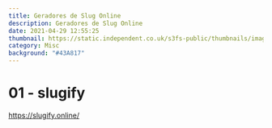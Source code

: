 ```yaml
---
title: Geradores de Slug Online
description: Geradores de Slug Online
date: 2021-04-29 12:55:25
thumbnail: https://static.independent.co.uk/s3fs-public/thumbnails/image/2012/07/14/21/SU18-slug.jpg?width=982&height=726&auto=webp&quality=75
category: Misc
background: "#43A817"
---
```

# 01 - slugify

<https://slugify.online/>